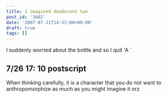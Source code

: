 ```yaml
---
title: I imagined deodorant tan
post_id: '3602'
date: '2007-07-21T14:33:00+09:00'
draft: true
tags: []
---
```


I suddenly worried about the bottle and so I quit 'A `

## 7/26 17: 10 postscript

When thinking carefully, it is a character that you do not want to anthropomorphize as much as you might imagine it orz
